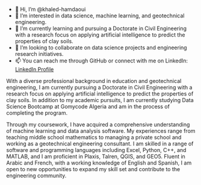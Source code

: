 - 👋 Hi, I’m @khaled-hamdaoui
- 👀 I’m interested in data science, machine learning, and geotechnical engineering.
- 🌱 I’m currently learning and pursuing a Doctorate in Civil Engineering with a research focus on applying artificial intelligence to predict the properties of clay soils.
- 💞️ I’m looking to collaborate on data science projects and engineering research initiatives.
- 📫 You can reach me through GitHub or connect with me on LinkedIn: [LinkedIn Profile](https://www.linkedin.com/in/khaled-hamdaoui/)

With a diverse professional background in education and geotechnical engineering, I am currently pursuing a Doctorate in Civil Engineering with a research focus on applying artificial intelligence to predict the properties of clay soils. In addition to my academic pursuits, I am currently studying Data Science Bootcamp at Gomycode Algeria and am in the process of completing the program.

Through my coursework, I have acquired a comprehensive understanding of machine learning and data analysis software. My experiences range from teaching middle school mathematics to managing a private school and working as a geotechnical engineering consultant. I am skilled in a range of software and programming languages including Excel, Python, C++, and MATLAB, and I am proficient in Plaxis, Talren, QGIS, and GEO5. Fluent in Arabic and French, with a working knowledge of English and Spanish, I am open to new opportunities to expand my skill set and contribute to the engineering community.
